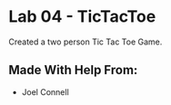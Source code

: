 # Lab 04 - TicTacToe
Created a two person Tic Tac Toe Game. 

## Made With Help From:
- Joel Connell